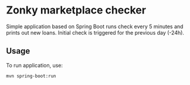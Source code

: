 # Zonky marketplace checker

Simple application based on Spring Boot runs check every 5 minutes and prints out new loans.
Initial check is triggered for the previous day (-24h).

## Usage

To run application, use:

`mvn spring-boot:run`